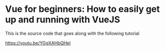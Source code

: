 # Vue for beginners: How to easily get up and running with VueJS

This is the source code that goes along with the following tutorial

https://youtu.be/YGgXAHbQHeI
